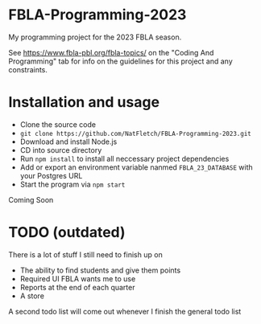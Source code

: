 # FBLA-Programming-2023
My programming project for the 2023 FBLA season.

See https://www.fbla-pbl.org/fbla-topics/ on the "Coding And Programming" tab for info on the guidelines for this project and any constraints.

# Installation and usage
 - Clone the source code
 - ```git clone https://github.com/NatFletch/FBLA-Programming-2023.git```
 - Download and install Node.js
 - CD into source directory
 - Run `npm install` to install all neccessary project dependencies
 - Add or export an environment variable nanmed `FBLA_23_DATABASE` with your Postgres URL
 - Start the program via `npm start`
 
Coming Soon

# TODO (outdated)
There is a lot of stuff I still need to finish up on
 - The ability to find students and give them points
 - Required UI FBLA wants me to use
 - Reports at the end of each quarter
 - A store

A second todo list will come out whenever I finish the general todo list
